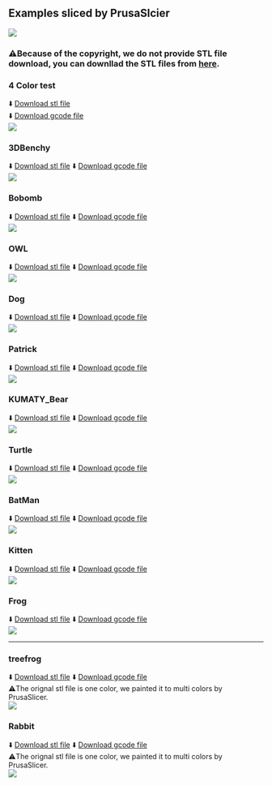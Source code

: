 ## Examples sliced by PrusaSlcier
![](./E4-all.jpg)

### :warning:Because of the copyright, we do not provide STL file download, you can downllad the STL files from [here](https://www.thingiverse.com/). 

### 4 Color test 
:arrow_down: [Download stl file](4Colors_test_stl.zip)   
:arrow_down: [Download gcode file](Z9E4_4CTest.zip)     
![](Z9E4_4CTest.jpg)

### 3DBenchy
:arrow_down: [Download stl file](https://www.thingiverse.com/thing:763622)
:arrow_down: [Download gcode file](Z9E4_3DBenchy.zip)  
![](Z9E4_3DBenchy.jpg)

### Bobomb
:arrow_down: [Download stl file](https://www.thingiverse.com/thing:2720626)
:arrow_down: [Download gcode file](Z9E4_Bobomb.zip)  
![](Z9E4_Bobomb.jpg)    

### OWL
:arrow_down: [Download stl file](https://www.thingiverse.com/thing:2373415)
:arrow_down: [Download gcode file](Z9E4_OWL.zip)  
![](Z9E4_OWL.jpg)

### Dog
:arrow_down: [Download stl file](https://www.thingiverse.com/thing:2299727)
:arrow_down: [Download gcode file](Z9E4_Dog.zip)  
![](Z9E4_dog.jpg)

### Patrick
:arrow_down: [Download stl file](https://www.thingiverse.com/thing:3124812)
:arrow_down: [Download gcode file](Z9E4_Patrick.zip)  
![](Z9E4_Patrick.jpg)

### KUMATY_Bear
:arrow_down: [Download stl file](https://www.thingiverse.com/thing:5341126)
:arrow_down: [Download gcode file](Z9E4_KUMATY_Bear.zip)  
![](Z9E4_KUMATY_Bear.jpg)

### Turtle
:arrow_down: [Download stl file](https://www.thingiverse.com/thing:2316918)
:arrow_down: [Download gcode file](Z9E4_Turtle.zip)  
![](Z9E4_Turtle.jpg)

### BatMan
:arrow_down: [Download stl file](https://www.thingiverse.com/thing:2966962)
:arrow_down: [Download gcode file](Z9E4_BatMan.zip)  
![](Z9E4_Batman.jpg)

### Kitten
:arrow_down: [Download stl file](https://www.thingiverse.com/thing:2312713)
:arrow_down: [Download gcode file](Z9E4_Kitten.zip)  
![](Z9E4_Kitten.jpg)

### Frog
:arrow_down: [Download stl file](https://www.thingiverse.com/thing:2429838)
:arrow_down: [Download gcode file](Z9E4_Frog.zip)  
![](Z9E4_frog.jpg)

-----

### treefrog
:arrow_down: [Download stl file](https://www.thingiverse.com/thing:4340978)
:arrow_down: [Download gcode file](Z9E4_treefrog.zip)  
:warning:The orignal stl file is one color, we painted it to multi colors by PrusaSlicer.   
![](Z9E4_treefrog.jpg)

### Rabbit
:arrow_down: [Download stl file](https://www.thingiverse.com/thing:2839926)
:arrow_down: [Download gcode file](Z9E4_Rabbit_Pot.zip)  
:warning:The orignal stl file is one color, we painted it to multi colors by PrusaSlicer.   
![](Z9E4_Rabbit_Pot.jpg)



